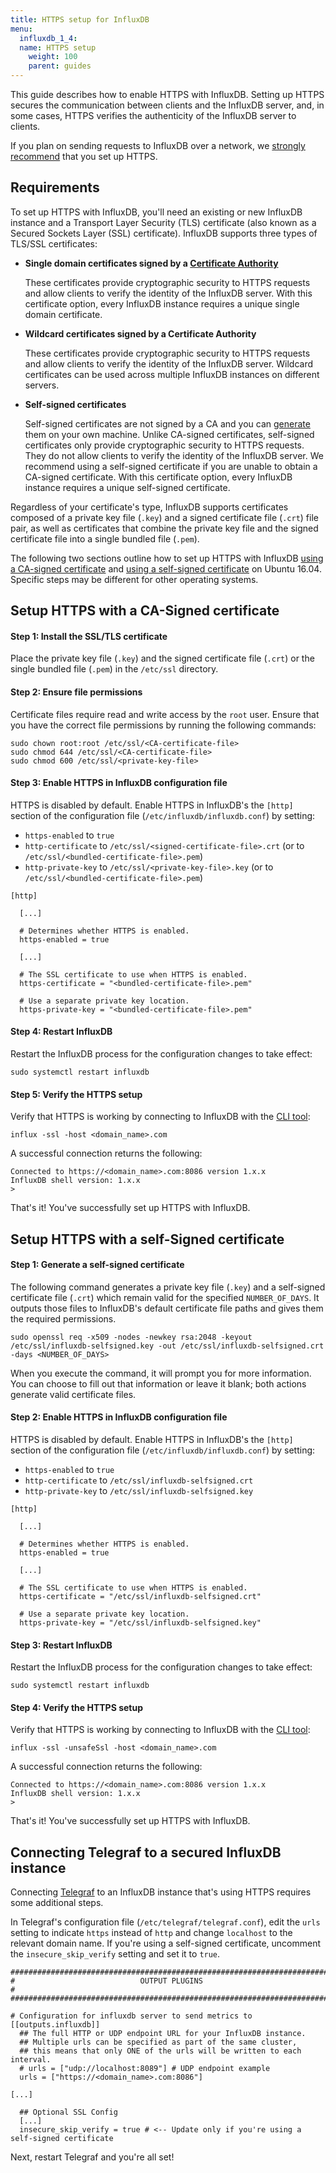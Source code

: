```yaml
---
title: HTTPS setup for InfluxDB
menu:
  influxdb_1_4:
  name: HTTPS setup
    weight: 100
    parent: guides
---
```


This guide describes how to enable HTTPS with InfluxDB.
Setting up HTTPS secures the communication between clients and the InfluxDB
server, and, in some cases, HTTPS verifies the authenticity of the InfluxDB server to clients.

If you plan on sending requests to InfluxDB over a network, we
[strongly recommend](/influxdb/v1.4/administration/security/)
that you set up HTTPS.

## Requirements

To set up HTTPS with InfluxDB, you'll need an existing or new InfluxDB instance
and a Transport Layer Security (TLS) certificate (also known as a
Secured Sockets Layer (SSL) certificate).
InfluxDB supports three types of TLS/SSL certificates:

* **Single domain certificates signed by a [Certificate Authority](https://en.wikipedia.org/wiki/Certificate_authority)**

    These certificates provide cryptographic security to HTTPS requests and allow clients to verify the identity of the InfluxDB server.
    With this certificate option, every InfluxDB instance requires a unique single domain certificate.

* **Wildcard certificates signed by a Certificate Authority**

    These certificates provide cryptographic security to HTTPS requests and allow clients to verify the identity of the InfluxDB server.
    Wildcard certificates can be used across multiple InfluxDB instances on different servers.

* **Self-signed certificates**

    Self-signed certificates are not signed by a CA and you can [generate](#step-1-generate-a-self-signed-certificate) them on your own machine.
    Unlike CA-signed certificates, self-signed certificates only provide cryptographic security to HTTPS requests.
    They do not allow clients to verify the identity of the InfluxDB server.
    We recommend using a self-signed certificate if you are unable to obtain a CA-signed certificate.
    With this certificate option, every InfluxDB instance requires a unique self-signed certificate.

Regardless of your certificate's type, InfluxDB supports certificates composed of
a private key file (`.key`) and a signed certificate file (`.crt`) file pair, as well as certificates
that combine the private key file and the signed certificate file into a single bundled file (`.pem`).

The following two sections outline how to set up HTTPS with InfluxDB [using a CA-signed
certificate](#setup-https-with-a-ca-signed-certificate) and [using a self-signed certificate](#setup-https-with-a-self-signed-certificate)
on Ubuntu 16.04.
Specific steps may be different for other operating systems.

## Setup HTTPS with a CA-Signed certificate

#### Step 1: Install the SSL/TLS certificate

Place the private key file (`.key`) and the signed certificate file (`.crt`)
or the single bundled file (`.pem`) in the `/etc/ssl` directory.

#### Step 2: Ensure file permissions

Certificate files require read and write access by the `root` user.
Ensure that you have the correct file permissions by running the following
commands:

```
sudo chown root:root /etc/ssl/<CA-certificate-file>
sudo chmod 644 /etc/ssl/<CA-certificate-file>
sudo chmod 600 /etc/ssl/<private-key-file>
```

#### Step 3: Enable HTTPS in InfluxDB configuration file

HTTPS is disabled by default.
Enable HTTPS in InfluxDB's the `[http]` section of the configuration file (`/etc/influxdb/influxdb.conf`) by setting:

* `https-enabled` to `true`
* `http-certificate` to `/etc/ssl/<signed-certificate-file>.crt` (or to `/etc/ssl/<bundled-certificate-file>.pem`)
* `http-private-key` to `/etc/ssl/<private-key-file>.key` (or to `/etc/ssl/<bundled-certificate-file>.pem`)

```
[http]

  [...]

  # Determines whether HTTPS is enabled.
  https-enabled = true

  [...]

  # The SSL certificate to use when HTTPS is enabled.
  https-certificate = "<bundled-certificate-file>.pem"

  # Use a separate private key location.
  https-private-key = "<bundled-certificate-file>.pem"
```

#### Step 4: Restart InfluxDB

Restart the InfluxDB process for the configuration changes to take effect:
```
sudo systemctl restart influxdb
```

#### Step 5: Verify the HTTPS setup

Verify that HTTPS is working by connecting to InfluxDB with the [CLI tool](/influxdb/v1.4/tools/shell/):
```
influx -ssl -host <domain_name>.com
```

A successful connection returns the following:
```
Connected to https://<domain_name>.com:8086 version 1.x.x
InfluxDB shell version: 1.x.x
>
```

That's it! You've successfully set up HTTPS with InfluxDB.

## Setup HTTPS with a self-Signed certificate

#### Step 1: Generate a self-signed certificate

The following command generates a private key file (`.key`) and a self-signed
certificate file (`.crt`) which remain valid for the specified `NUMBER_OF_DAYS`.
It outputs those files to InfluxDB's default certificate file paths and gives them
the required permissions.

```
sudo openssl req -x509 -nodes -newkey rsa:2048 -keyout /etc/ssl/influxdb-selfsigned.key -out /etc/ssl/influxdb-selfsigned.crt -days <NUMBER_OF_DAYS>
```

When you execute the command, it will prompt you for more information.
You can choose to fill out that information or leave it blank;
both actions generate valid certificate files.

#### Step 2: Enable HTTPS in InfluxDB configuration file

HTTPS is disabled by default.
Enable HTTPS in InfluxDB's the `[http]` section of the configuration file (`/etc/influxdb/influxdb.conf`) by setting:

* `https-enabled` to `true`
* `http-certificate` to `/etc/ssl/influxdb-selfsigned.crt`
* `http-private-key` to `/etc/ssl/influxdb-selfsigned.key`

```
[http]

  [...]

  # Determines whether HTTPS is enabled.
  https-enabled = true

  [...]

  # The SSL certificate to use when HTTPS is enabled.
  https-certificate = "/etc/ssl/influxdb-selfsigned.crt"

  # Use a separate private key location.
  https-private-key = "/etc/ssl/influxdb-selfsigned.key"
```

#### Step 3: Restart InfluxDB

Restart the InfluxDB process for the configuration changes to take effect:
```
sudo systemctl restart influxdb
```

#### Step 4: Verify the HTTPS setup

Verify that HTTPS is working by connecting to InfluxDB with the [CLI tool](/influxdb/v1.4/tools/shell/):
```
influx -ssl -unsafeSsl -host <domain_name>.com
```

A successful connection returns the following:
```
Connected to https://<domain_name>.com:8086 version 1.x.x
InfluxDB shell version: 1.x.x
>
```

That's it! You've successfully set up HTTPS with InfluxDB.


## Connecting Telegraf to a secured InfluxDB instance

>
Connecting [Telegraf](/telegraf/latest/) to an InfluxDB instance that's using
HTTPS requires some additional steps.
>
In Telegraf's configuration file (`/etc/telegraf/telegraf.conf`), edit the `urls`
setting to indicate `https` instead of `http` and change `localhost` to the
relevant domain name.
If you're using a self-signed certificate, uncomment the `insecure_skip_verify`
setting and set it to `true`.
>
    ###############################################################################
    #                            OUTPUT PLUGINS                                   #
    ###############################################################################
>
    # Configuration for influxdb server to send metrics to
    [[outputs.influxdb]]
      ## The full HTTP or UDP endpoint URL for your InfluxDB instance.
      ## Multiple urls can be specified as part of the same cluster,
      ## this means that only ONE of the urls will be written to each interval.
      # urls = ["udp://localhost:8089"] # UDP endpoint example
      urls = ["https://<domain_name>.com:8086"]
>
    [...]
>
      ## Optional SSL Config
      [...]
      insecure_skip_verify = true # <-- Update only if you're using a self-signed certificate
>
Next, restart Telegraf and you're all set!
